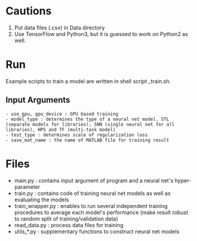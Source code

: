 # Cautions
1. Put data files (.csv) in Data directory
2. Use TensorFlow and Python3, but it is guessed to work on Python2 as well.

# Run
Example scripts to train a model are written in shell script _train.sh.
## Input Arguments
    - use_gpu, gpu_device : GPU based training
    - model_type : determines the type of a neural net model. STL (separate models for libraries), SNN (single neural net for all libraries), HPS and TF (multi-task model)
    - test_type : determines scale of regularization loss
    - save_mat_name : the name of MATLAB file for training result

# Files
- main.py : contains input argument of program and a neural net's hyper-parameter
- train.py : contains code of training neural net models as well as evaluating the models
- train_wrapper.py : enables to run several independent training procedures to average each model's performance (make result robust to random split of training/validation data)
- read_data.py : process data files for training
- utils_*.py : supplementary functions to construct neural net models


